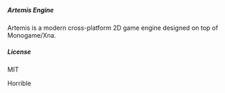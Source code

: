 ##### Artemis Engine

Artemis is a modern cross-platform 2D game engine designed on top of Monogame/Xna.

##### License

MIT

Horrible
